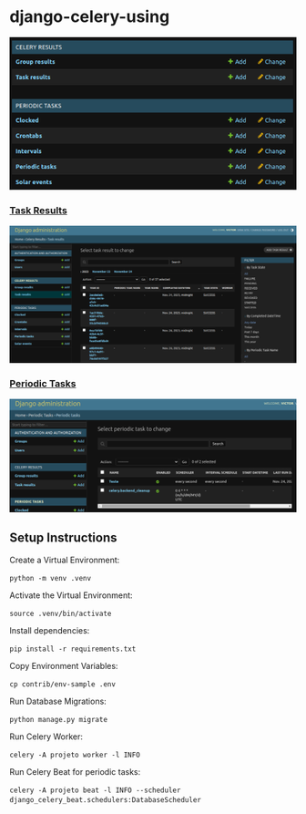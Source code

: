 # django-celery-using

![Alt text](contrib/src/image.png)

### [Task Results](https://docs.celeryq.dev/en/stable/django/first-steps-with-django.html#django-celery-results-using-the-django-orm-cache-as-a-result-backend)

![img.png](contrib/src/img.png)

### [Periodic Tasks](https://docs.celeryq.dev/en/stable/django/first-steps-with-django.html#django-celery-beat-database-backed-periodic-tasks-with-admin-interface)

![img_1.png](contrib/src/img_1.png)

## Setup Instructions

Create a Virtual Environment:

`python -m venv .venv`

Activate the Virtual Environment:

`source .venv/bin/activate
`

Install dependencies:

`pip install -r requirements.txt
`

Copy Environment Variables:

`cp contrib/env-sample .env
`

Run Database Migrations:

`python manage.py migrate
`

Run Celery Worker:

`celery -A projeto worker -l INFO
`

Run Celery Beat for periodic tasks:

`celery -A projeto beat -l INFO --scheduler django_celery_beat.schedulers:DatabaseScheduler
`